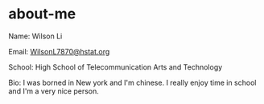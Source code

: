 # about-me 
Name: Wilson Li

Email: WilsonL7870@hstat.org

School: High School of Telecommunication Arts and Technology

Bio: I was borned in New york and I'm chinese. I really enjoy time in school and I'm a very nice person.